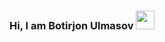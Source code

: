 ### Hi, I am Botirjon Ulmasov <img src = "https://media4.giphy.com/media/gM5qFksULw54NMWyry/giphy.gif?cid=ecf05e47luz9l6qj2kstdjccll7emqzl55fhawtupf4mw12w&ep=v1_stickers_search&rid=giphy.gif&ct=s" width="30px">
